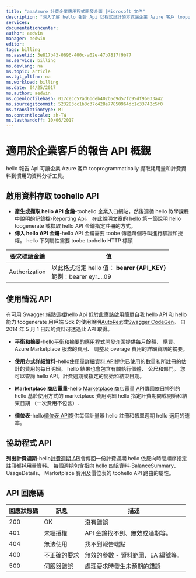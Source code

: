 ```yaml
---
title: "aaaAzure 計費企業應用程式開發介面 |Microsoft 文件"
description: "深入了解 hello 報告 Api 以程式設計的方式讓企業 Azure 客戶 toopull 耗用量資料。"
services: 
documentationcenter: 
author: aedwin
manager: aedwin
editor: 
tags: billing
ms.assetid: 3e817b43-0696-400c-a02e-47b7817f9b77
ms.service: billing
ms.devlang: na
ms.topic: article
ms.tgt_pltfrm: na
ms.workload: billing
ms.date: 04/25/2017
ms.author: aedwin
ms.openlocfilehash: 017cecc57ad6bdeb402b5d9d57fc95df9b033a42
ms.sourcegitcommit: 523283cc1b3c37c428e77850964dc1c33742c5f0
ms.translationtype: MT
ms.contentlocale: zh-TW
ms.lasthandoff: 10/06/2017
---
```

# <a name="overview-of-reporting-apis-for-enterprise-customers"></a>適用於企業客戶的報告 API 概觀
hello 報告 Api 可讓企業 Azure 客戶 tooprogrammatically 提取耗用量和計費資料到慣用的資料分析工具。 

## <a name="enabling-data-access-toohello-api"></a>啟用資料存取 toohello API
* **產生或擷取 hello API 金鑰**-toohello 企業入口網站，然後遵循 hello 教學課程中說明的記錄檔-Reporting Api。 在此說明文章的 hello 第一節說明 hello toogenerate 或擷取 hello API 金鑰指定註冊的方式。
* **傳入 hello API 金鑰**-hello API 金鑰需要 toobe 傳遞每個呼叫進行驗證和授權。 hello 下列屬性需要 toobe toohello HTTP 標頭

|要求標頭金鑰 | 值|
|-|-|
|Authorization| 以此格式指定 hello 值： **bearer {API_KEY}** <br/> 範例：bearer eyr....09|

## <a name="consumption-apis"></a>使用情況 API
有可用 Swagger 端點[這裡](https://consumption.azure.com/swagger/ui/index)hello Api 低於此應該啟用簡單自我 hello API 和 hello 能力 toogenerate 用戶端 Sdk 的使用說明[AutoRest](https://github.com/Azure/AutoRest)或[Swagger CodeGen](http://swagger.io/swagger-codegen/)。 自 2014 年 5 月 1 日起的資料可透過此 API 取得。 

* **平衡和摘要**-hello[平衡和摘要的應用程式開發介面](billing-enterprise-api-balance-summary.md)提供每月餘額、 購買、 Azure Marketplace 服務的費用、 調整及 overage 費用的詳細資訊的摘要。

* **使用方式詳細資料**-hello[使用量詳細資料 API](billing-enterprise-api-usage-detail.md)提供已使用的數量和所註冊的估計的費用的每日明細。 hello 結果也會包含有關執行個體、 公尺和部門。 您可以查詢 hello API，計費週期或指定的開始和結束日期。 

* **Marketplace 商店電量**-hello [Marketplace 商店電量 API](billing-enterprise-api-marketplace-storecharge.md)傳回依日排列的 hello 基於使用方式的 marketplace 費用明細 hello 指定計費期間或開始和結束日期 （一次費用不包含）.

* **價位表**-hello[價位表 API](billing-enterprise-api-pricesheet.md)提供每個計量器 hello 註冊和帳單週期 hello 適用的速率。 

## <a name="helper-apis"></a>協助程式 API
 **列出計費週期**-hello[計費週期 API](billing-enterprise-api-billing-periods.md)會傳回一份計費週期 hello 依反向時間順序指定註冊都耗用量資料。 每個週期包含指向 hello 四組資料-BalanceSummary、 UsageDetails、 Marketplace 費用及價位表的 toohello API 路由的屬性。


## <a name="api-response-codes"></a>API 回應碼  
|回應狀態碼|訊息|描述|
|-|-|-|
|200| OK|沒有錯誤|
|401| 未經授權| API 金鑰找不到、無效或過期等。|
|404| 無法使用| 找不到報告端點|
|400| 不正確的要求| 無效的參數 - 資料範圍、EA 編號等。|
|500| 伺服器錯誤| 處理要求時發生未預期的錯誤| 










